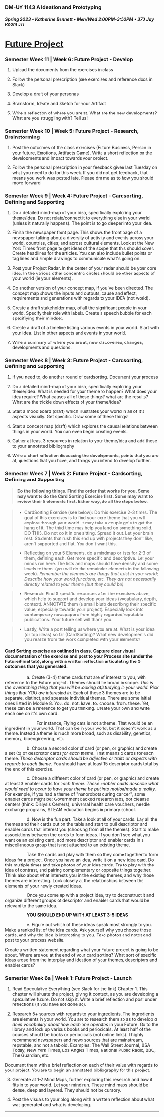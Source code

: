   ### DM-UY 1143 A Ideation and Prototyping
##### Spring 2023 • Katherine Bennett • Mon/Wed 2:00PM-3:50PM • 370 Jay Room 311

# [Future Project](Future.md)

### Semester Week 11 | Week 6: Future Project - Develop

1. Upload the documents from the exercises in class

2. Follow the personal prescription (see exercises and reference docs in Slack)

3. Develop a draft of your personas

4. Brainstorm, Ideate and Sketch for your Artifact 

5. Write a reflection of where you are at. What are the new developments? What are you struggling with? Tell us!


### Semester Week 10 | Week 5: Future Project - Research, Brainstorming

1. Post the outcomes of the class exercises (Future Business, Person in your future, Emotions, Artifacts Game). Write a short reflection on the developments and impact towards your project.

2. Follow the personal prescription in your feedback given last Tuesday on what you need to do for this week. If you did not get feedback, that means you work was posted late. Please dm me as to how you should move forward.



### Semester Week 9 | Week 4: Future Project - Cardsorting, Defining and Supporting

1. Do a detailed mind-map of your idea, specifically exploring your theme/idea. Do not relate/connect it to everything else in your world (unless it naturally happens). The point is to go deeper into your idea.

2. Finish the newspaper front page. This shows the front page of a newspaper talking about a diversity of activity and events across your world, countries, cities; and across cultural elements. Look at the New York Times front page to get ideas of the scope that this should cover. Create headlines for the articles. You can also include bullet points or tag lines and simple drawings to communicate what's going on.

3. Post your Project Radar. In the center of your radar should be your core idea. In the various other concentric circles should be other aspects of your world (ie your elements).

4. Do another version of your concept map, if you've been directed. The concept map shows the inputs and outputs, cause and effect, requirements and generations with regards to your IDEA (not world).

5. Create a draft stakeholder map, of all the significant people in your world. Specify their role with labels. Create a speech bubble for each specifiying their mindset.

6. Create a draft of a timeline listing various events in your world. Start with your idea. List in other aspects and events in your world.

7. Write a summary of where you are at, new discoveries, changes, developments and questions.



### Semester Week 8 | Week 3: Future Project - Cardsorting, Defining and Supporting

1. If you need to, do another round of cardsorting. Document your process

2. Do a detailed mind-map of your idea, specifically exploring your theme/idea. What is needed for your theme to happen? What does your idea require? What causes all of these things? what are the results? What are the trickle down effects of your theme/idea?

3. Start a mood board (draft) which illustrates your world in all of it's aspects visually. Get specific. Draw some of these things!

4. Start a concept map (draft) which explores the causal relations between things in your world. You can even begin creating events.

5. Gather at least 3 resources in relation to your theme/idea and add these to your annotated bibliography

6. Write a short reflection discussing the developments, points that you are at, questions that you have, and things you intend to develop further.


### Semester Week 7 | Week 2: Future Project - Cardsorting, Defining and Supporting

> #### Do the following things. Find the order that works for you. Some may want to do the Card Sorting Exercise first. Some may want to review their 5 elements first. Either way, do all the steps below.

> - CardSorting Exercise (see below): Do this exercise 2-3 times. The goal of this exercises is to find your core theme that you will explore through your world. It may take a couple go's to get the hang of it. The third time may help you land on something solid. DO THIS. Do not do it in one sitting. Spread it out. Let your brain rest. Students that rush this end up with projects they don't like, aren't supported and flat. You don't want this.

> - Reflecting on your 5 Elements, do a mindmap or lists for 2-3 of them, defining each. Get more specific and descriptive. Let your minds run here. The lists and maps should have density and some levels to them. (you will do the remainder elements in the following week). *Remember the elements are things that exist in your world; Describe how your world functions, etc. They are not necessarily directly related to your theme (but they could be)*

> - Research: Find 5 specific resources after the exercises above, which help to support and develop your ideas (vocabulary, depth, context). ANNOTATE them (a small blurb describing their specific value, especially towards your project). Especially look into contemporary newspapers from highly regarded/reputable publications. Your future self will thank you.

> - Lastly, Write a post telling us where you are at. What is your idea (or top ideas) so far (CardSorting)? What new developments did you realize from the work completed with your elements?

#### Card Sorting exercise as outlined in class. Capture clear visual documentation of the exercise and post to your Process site (under the Future/Final tab),  along with a written reflection articulating the 3 outcomes that you generated.

  &nbsp;&nbsp;&nbsp;&nbsp;&nbsp;&nbsp;&nbsp;&nbsp;&nbsp;&nbsp;&nbsp;&nbsp;&nbsp;&nbsp;&nbsp;&nbsp;&nbsp;&nbsp;a. Create (3-4) theme cards that are of interest to you, with reference to the Future project. Themes should be broad in scope. _This is the overarching thing that you will be looking at/studying in your world. Pick things that YOU are interested in_. Each of these 3 themes are to be separate, distinct, and spearate individual themes. There are some initial ones listed in Module 8. You. do. not. have. to. choose. from. these. Yet, these can be a reference to get you thinking. Create your own and write each one on it's own card.

   &nbsp;&nbsp;&nbsp;&nbsp;&nbsp;&nbsp;&nbsp;&nbsp;&nbsp;&nbsp;&nbsp;&nbsp;&nbsp;&nbsp;&nbsp;&nbsp;&nbsp;&nbsp; &nbsp;&nbsp;&nbsp;&nbsp;&nbsp;&nbsp; For instance, Flying cars is not a theme. That would be an ingredient in your world. That can be in your world, but it doesn't work as a theme. Instead a theme is much more broad, such as disability, genetics, memory, bioengineering, etc.

  &nbsp;&nbsp;&nbsp;&nbsp;&nbsp;&nbsp;&nbsp;&nbsp;&nbsp;&nbsp;&nbsp;&nbsp;&nbsp;&nbsp;&nbsp;&nbsp;&nbsp;&nbsp;b. Choose a second color of card (or pen, or graphic) and create a set (5) of descriptor cards _for each theme_. That means 5 cards for each theme. *These descriptor cards should be adjective or traits or aspects with regards to each theme.* You should have at least 15 descriptor cards total by the end of this exercise.

  &nbsp;&nbsp;&nbsp;&nbsp;&nbsp;&nbsp;&nbsp;&nbsp;&nbsp;&nbsp;&nbsp;&nbsp;&nbsp;&nbsp;&nbsp;&nbsp;&nbsp;&nbsp;c. Choose a different color of card (or pen, or graphic) and create at least 3 enabler cards for _each theme_. *These enabler cards describe what would need to occur to have your theme be put into motion/made a reality.* For example, if you had a theme of "nanorobots curing cancer", some enabler cards might be: Government backed research labs, bot cleanse centers (think: Dialysis Centers), universal health care vouchers, needle exchange programs, STEAM education begins in primary school.

  &nbsp;&nbsp;&nbsp;&nbsp;&nbsp;&nbsp;&nbsp;&nbsp;&nbsp;&nbsp;&nbsp;&nbsp;&nbsp;&nbsp;&nbsp;&nbsp;&nbsp;&nbsp;d. Now is the fun part. Take a look at all of your cards. Lay all the themes and their cards out on the table and start to pull descriptor and enabler cards that interest you (choosing from all the themes). Start to make associations between the cards to form ideas. If you don’t see what you want on an existing card, add more descriptor and enabler cards in a miscellaneous group that is not attached to an existing theme.

  &nbsp;&nbsp;&nbsp;&nbsp;&nbsp;&nbsp;&nbsp;&nbsp;&nbsp;&nbsp;&nbsp;&nbsp;&nbsp;&nbsp;&nbsp;&nbsp;&nbsp;&nbsp;Take the cards and play with them so they come together to form ideas for a project. Once you have an idea, write it on a new idea card. Do this multiple times and take photos of your idea cards. Try to play with the idea of contrast, and pairing complementary or opposite things together. Think also about what interests you in the existing themes, and why those themes are interesting. Look closely at the relationships between the elements of your newly created ideas.

  &nbsp;&nbsp;&nbsp;&nbsp;&nbsp;&nbsp;&nbsp;&nbsp;&nbsp;&nbsp;&nbsp;&nbsp;&nbsp;&nbsp;&nbsp;&nbsp;&nbsp;&nbsp;Once you come up with a project idea, try to deconstruct it and organize different groups of descriptor and enabler cards that would be relevant to the same idea. 

  &nbsp;&nbsp;&nbsp;&nbsp;&nbsp;&nbsp;&nbsp;&nbsp;&nbsp;&nbsp;&nbsp;&nbsp;&nbsp;&nbsp;&nbsp;&nbsp;&nbsp;&nbsp;<strong>YOU SHOULD END UP WITH AT LEAST 3-5 IDEAS</strong>

  &nbsp;&nbsp;&nbsp;&nbsp;&nbsp;&nbsp;&nbsp;&nbsp;&nbsp;&nbsp;&nbsp;&nbsp;&nbsp;&nbsp;&nbsp;&nbsp;&nbsp;&nbsp;e. Figure out which of these ideas speak most strongly to you. Make a ranked list of the idea cards. Ask yourself why you choose those cards, and why the idea is interesting to you. Take photos and notes and post to your process website.


  Create a written statement regarding what your Future project is going to be about. Where are you at the end of your card sorting? What sort of specific ideas arose from the interplay and ideation of your themes, descriptors and enabler cards?

### Semester Week 6a | Week 1: Future Project - Launch

1. Read Speculative Everything (see Slack for the link) Chapter 1. This chapter will situate the project, giving it context, as you are developing a speculative future. Do not skip it. Write a brief reflection and post under reflections (if you have not done so).


2. Research 5+ sources with regards to your [ingredients](Future.md). The ingredients are elements in your world. You are to research them so as to develop _a deep vocabulary about how each one operates_ in your Future. Go to the library and look up various books and periodicals. At least half of the courses should be books or periodicals (not online links). I highly recommend newspapers and news sources that are mainstream, reputable, and not a tabloid. Examples: The Wall Street Journal, USA Today, New York Times, Los Angles Times, National Public Radio, BBC, The Guardian, etc.


Document them with a brief reflection on each of their value with regards to your project. You are to begin an annotated bibliography for this project. 

3. Generate at 1-2 Mind Maps, further exploring this research and how it fits in to your world. Let your mind run. These mind maps should be dense, deep and layered. They should not be cursory. 

4. Post the visuals to your blog along with a written reflection about what was generated and what is developing.


---


